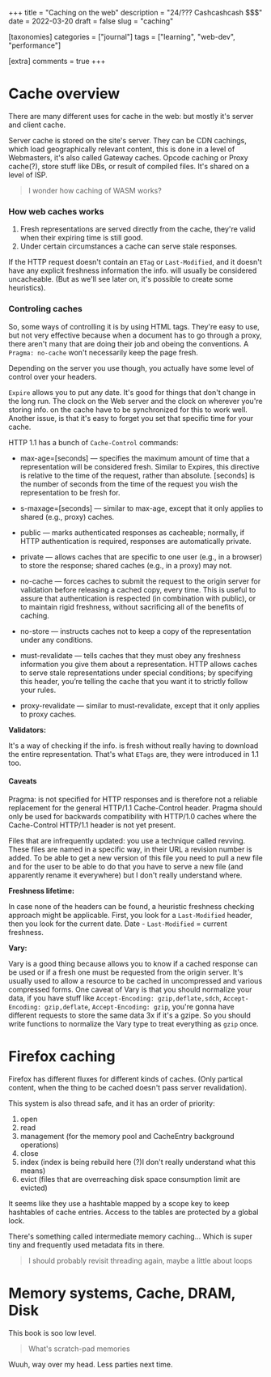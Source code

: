 +++
title = "Caching on the web"
description = "24/??? Cashcashcash $$$"
date = 2022-03-20
draft = false
slug = "caching"

[taxonomies]
categories = ["journal"]
tags = ["learning", "web-dev", "performance"]

[extra]
comments = true
+++

# Cache overview

There are many different uses for cache in the web: but mostly it's server and client cache.

Server cache is stored on the site's server. They can be CDN cachings, which load geographically relevant content, this is done in a level of Webmasters, it's also called Gateway caches. Opcode caching or Proxy cache(?), store stuff like DBs, or result of compiled files. It's shared on a level of ISP.

> I wonder how caching of WASM works?

### How web caches works

1. Fresh representations are served directly from the cache, they're valid when their expiring time is still good.
2. Under certain circumstances a cache can serve stale responses.

If the HTTP request doesn't contain an `ETag` or `Last-Modified`, and it doesn't have any explicit freshness information the info. will usually be considered uncacheable. (But as we'll see later on, it's possible to create some heuristics).

### Controling caches

So, some ways of controlling it is by using HTML tags. They're easy to use, but not very effective because when a document has to go through a proxy, there aren't many that are doing their job and obeing the conventions. A `Pragma: no-cache` won't necessarily keep the page fresh.

Depending on the server you use though, you actually have some level of control over your headers.

`Expire` allows you to put any date. It's good for things that don't change in the long run. The clock on the Web server and the clock on wherever you're storing info. on the cache have to be synchronized for this to work well. Another issue, is that it's easy to forget you set that specific time for your cache.

HTTP 1.1 has a bunch of `Cache-Control` commands:

- max-age=[seconds] — specifies the maximum amount of time that a representation will be considered fresh. Similar to Expires, this directive is relative to the time of the request, rather than absolute. [seconds] is the number of seconds from the time of the request you wish the representation to be fresh for.

* s-maxage=[seconds] — similar to max-age, except that it only applies to shared (e.g., proxy) caches.

* public — marks authenticated responses as cacheable; normally, if HTTP authentication is required, responses are automatically private.

* private — allows caches that are specific to one user (e.g., in a browser) to store the response; shared caches (e.g., in a proxy) may not.

* no-cache — forces caches to submit the request to the origin server for validation before releasing a cached copy, every time. This is useful to assure that authentication is respected (in combination with public), or to maintain rigid freshness, without sacrificing all of the benefits of caching.

* no-store — instructs caches not to keep a copy of the representation under any conditions.

* must-revalidate — tells caches that they must obey any freshness information you give them about a representation. HTTP allows caches to serve stale representations under special conditions; by specifying this header, you’re telling the cache that you want it to strictly follow your rules.

* proxy-revalidate — similar to must-revalidate, except that it only applies to proxy caches.

**Validators:**

It's a way of checking if the info. is fresh without really having to download the entire representation. That's what `ETags` are, they were introduced in 1.1 too.

#### Caveats

Pragma: is not specified for HTTP responses and is therefore not a reliable replacement for the general HTTP/1.1 Cache-Control header.
Pragma should only be used for backwards compatibility with HTTP/1.0 caches where the Cache-Control HTTP/1.1 header is not yet present.

Files that are infrequently updated: you use a technique called revving. These files are named in a specific way, in their URL a revision number is added. To be able to get a new version of this file you need to pull a new file and for the user to be able to do that you have to serve a new file (and apparently rename it everywhere) but I don't really understand where.

**Freshness lifetime:**

In case none of the headers can be found, a heuristic freshness checking approach might be applicable. First, you look for a `Last-Modified` header, then you look for the current date. Date - `Last-Modified` = current freshness.

**Vary:**

Vary is a good thing because allows you to know if a cached response can be used or if a fresh one must be requested from the origin server. It's usually used to allow a resource to be cached in uncompressed and various compressed forms.
One caveat of Vary is that you should normalize your data, if you have stuff like `Accept-Encoding: gzip,deflate,sdch`, `Accept-Encoding: gzip,deflate`, `Accept-Encoding: gzip`, you're gonna have different requests to store the same data 3x if it's a gzipe. So you should write functions to normalize the Vary type to treat everything as `gzip` once.

# Firefox caching

Firefox has different fluxes for different kinds of caches. (Only partical content, when the thing to be cached doesn't pass server revalidation).

This system is also thread safe, and it has an order of priority:
1. open
2. read
3. management (for the memory pool and CacheEntry background operations)
4. close
5. index (index is being rebuild here (?)I don't really understand what this means)
6. evict (files that are overreaching disk space consumption limit are evicted)

It seems like they use a hashtable mapped by a scope key to keep hashtables of cache entries. Access to the tables are protected by a global lock.

There's something called intermediate memory caching... Which is super tiny and frequently used metadata fits in there.

> I should probably revisit threading again, maybe a little about loops

# Memory systems, Cache, DRAM, Disk

This book is soo low level.
> What's scratch-pad memories

Wuuh, way over my head. Less parties next time.